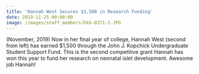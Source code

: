 ```yaml
---
title: 'Hannah West Secures $1,500 in Research Funding'
date: 2019-11-25 00:00:00
image: /images/staff_members/hkb-0371-2.JPG
---
```


(November, 2019) Now in her final year of college, Hannah West (second from left) has earned $1,500 through the John J. Kopchick Undergraduate Student Support Fund. This is the second competitive grant Hannah has won this year to fund her research on neonatal islet development. Awesome job Hannah\!